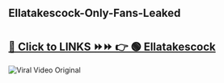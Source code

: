 
 ## Ellatakescock-Only-Fans-Leaked

# <h2><a href="https://clipsfans.com/Ellatakescock&ref=git">🔗 Click to LINKS ⏩⏩ 👉 🟢 Ellatakescock </a></h2>

<a href="https://clipsfans.com/Ellatakescock&ref=git" rel="nofollow" data-target="animated-image.originalLink"><img src="https://i.ibb.co.com/xMMVF88/686577567.gif" alt="Viral Video Original" style="max-width: 100%; display: inline-block;" data-target="animated-image.originalImage"></a>
